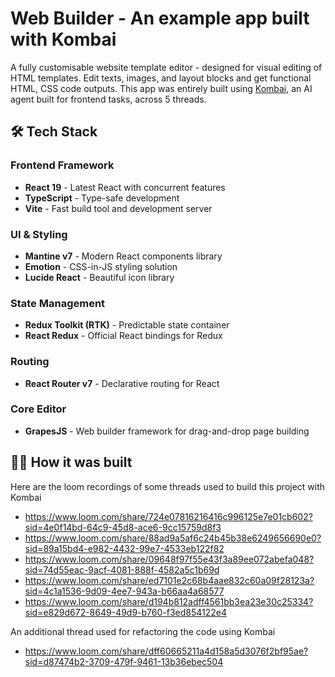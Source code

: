 # Web Builder - An example app built with Kombai

A fully customisable website template editor - designed for visual editing of HTML templates. Edit texts, images, and layout blocks and get functional HTML, CSS code outputs. This app was entirely built using [Kombai](https://kombai.com/), an AI agent built for frontend tasks, across 5 threads.

## 🛠️ Tech Stack

### Frontend Framework
- **React 19** - Latest React with concurrent features
- **TypeScript** - Type-safe development
- **Vite** - Fast build tool and development server

### UI & Styling
- **Mantine v7** - Modern React components library
- **Emotion** - CSS-in-JS styling solution
- **Lucide React** - Beautiful icon library

### State Management
- **Redux Toolkit (RTK)** - Predictable state container
- **React Redux** - Official React bindings for Redux

### Routing
- **React Router v7** - Declarative routing for React

### Core Editor
- **GrapesJS** - Web builder framework for drag-and-drop page building

## 👨‍💻 How it was built

Here are the loom recordings of some threads used to build this project with Kombai

- https://www.loom.com/share/724e07816216416c996125e7e01cb602?sid=4e0f14bd-64c9-45d8-ace6-9cc15759d8f3
- https://www.loom.com/share/88ad9a5af6c24b45b38e6249656690e0?sid=89a15bd4-e982-4432-99e7-4533eb122f82
- https://www.loom.com/share/09648f97f55e43f3a89ee072abefa048?sid=74d55eac-9acf-4081-888f-4582a5c1b69d
- https://www.loom.com/share/ed7101e2c68b4aae832c60a09f28123a?sid=4c1a1536-9d09-4ee7-943a-b66aa4a68577
- https://www.loom.com/share/d194b812adff4561bb3ea23e30c25334?sid=e829d672-8649-49d9-b760-f3ed854122e4

An additional thread used for refactoring the code using Kombai

- https://www.loom.com/share/dff60665211a4d158a5d3076f2bf95ae?sid=d87474b2-3709-479f-9461-13b36ebec504